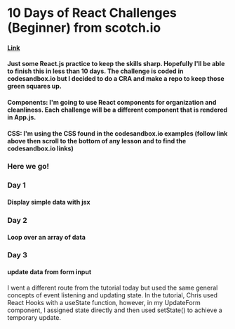 # 10 Days of React Challenges (Beginner) from scotch.io
#### [Link](https://scotch.io/courses/10-react-challenges-beginner/display-simple-data-with-jsx?autoplay=true)
#### Just some React.js practice to keep the skills sharp. Hopefully I'll be able to finish this in less than 10 days. The challenge is coded in codesandbox.io but I decided to do a CRA and make a repo to keep those green squares up. 

#### Components: I'm going to use React components for organization and cleanliness. Each challenge will be a different component that is rendered in App.js.

#### CSS: I'm using the CSS found in the codesandbox.io examples (follow link above then scroll to the bottom of any lesson and to find the codesandbox.io links)

### Here we go!

### Day 1
#### Display simple data with jsx

### Day 2
#### Loop over an array of data

### Day 3
#### update data from form input
I went a different route from the tutorial today but used the same general concepts of event listening and updating state. In the tutorial, Chris used React Hooks with a useState function, however, in my UpdateForm component, I assigned state directly and then used setState() to achieve a temporary update.